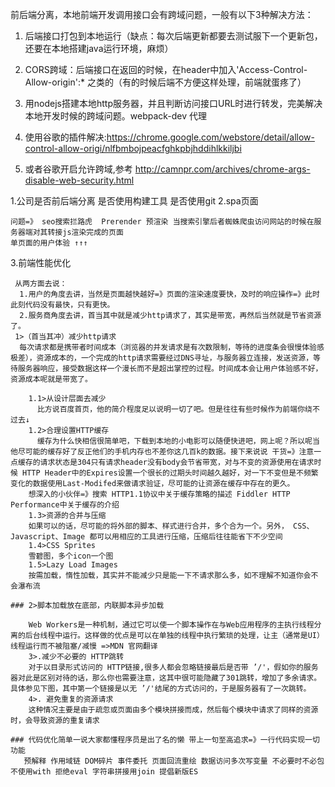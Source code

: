 
前后端分离，本地前端开发调用接口会有跨域问题，一般有以下3种解决方法：

1. 后端接口打包到本地运行（缺点：每次后端更新都要去测试服下一个更新包，还要在本地搭建java运行环境，麻烦）

2. CORS跨域：后端接口在返回的时候，在header中加入'Access-Control-Allow-origin':* 之类的（有的时候后端不方便这样处理，前端就蛋疼了）

3. 用nodejs搭建本地http服务器，并且判断访问接口URL时进行转发，完美解决本地开发时候的跨域问题。webpack-dev 代理

4. 使用谷歌的插件解决:https://chrome.google.com/webstore/detail/allow-control-allow-origi/nlfbmbojpeacfghkpbjhddihlkkiljbi

5. 或者谷歌开启允许跨域,参考 http://camnpr.com/archives/chrome-args-disable-web-security.html

1.公司是否前后端分离 是否使用构建工具 是否使用git
2.spa页面
```
问题=》 seo搜索拦路虎  Prerender 预渲染 当搜索引擎后者蜘蛛爬虫访问网站的时候在服务器端对其转接js渲染完成的页面
单页面的用户体验 ↑↑↑
```
3.前端性能优化
```
 从两方面去说：
  1.用户的角度去讲，当然是页面越快越好=》页面的渲染速度要快，及时的响应操作=》此时此刻代码没有最快，只有更快。
  2.服务商角度去讲，首当其中就是减少http请求了，其实是带宽，再然后当然就是节省资源了。
 1>（首当其冲）减少http请求
  每次请求都是携带者时间成本（浏览器的并发请求是有次数限制，等待的进度条会很慢体验感极差），资源成本的，一个完成的http请求需要经过DNS寻址，与服务器立连接，发送资源，等待服务器响应，接受数据这样一个漫长而不是超出掌控的过程。时间成本会让用户体验感不好，资源成本呢就是带宽了。 
 
    1.1>从设计层面去减少
      比方说百度首页，他的简介程度足以说明一切了吧。但是往往有些时候作为前端你绕不过去↓
    1.2>合理设置HTTP缓存
      缓存为什么快相信很简单吧，下载到本地的小电影可以随便快进吧，网上呢？所以呢当他尽可能的缓存好了反正他们的手机内存也不差你这几百k的数据。接下来说说 干货=》注意一点缓存的请求状态是304只有请求header没有body会节省带宽，对与不变的资源使用在请求时候 HTTP Header中的Expires设置一个很长的过期头时间越久越好，对一下不变但是不频繁变化的数据使用Last-Modifed来做请求验证，尽可能的让资源在缓存中存在的更久。
    想深入的小伙伴=》搜索 HTTP1.1协议中关于缓存策略的描述 Fiddler HTTP Performance中关于缓存的介绍
    1.3>资源的合并与压缩
    如果可以的话，尽可能的将外部的脚本、样式进行合并，多个合为一个。另外， CSS、 Javascript、Image 都可以用相应的工具进行压缩，压缩后往往能省下不少空间
    1.4>CSS Sprites
    雪碧图，多个icon一个图
    1.5>Lazy Load Images
    按需加载，惰性加载，其实并不能减少只是能一下不请求那么多，如不理解不知道你会不会瀑布流
    
### 2>脚本加载放在底部，内联脚本异步加载

    Web Workers是一种机制，通过它可以使一个脚本操作在与Web应用程序的主执行线程分离的后台线程中运行。这样做的优点是可以在单独的线程中执行繁琐的处理，让主（通常是UI）线程运行而不被阻塞/减慢 =>MDN 官网翻译
    3>.减少不必要的 HTTP跳转　　
    对于以目录形式访问的 HTTP链接,很多人都会忽略链接最后是否带 ’/'，假如你的服务器对此是区别对待的话，那么你也需要注意，这其中很可能隐藏了301跳转，增加了多余请求。具体参见下图，其中第一个链接是以无 ’/'结尾的方式访问的，于是服务器有了一次跳转。　　
    4>. 避免重复的资源请求　　
    这种情况主要是由于疏忽或页面由多个模块拼接而成，然后每个模块中请求了同样的资源时，会导致资源的重复请求
    
### 代码优化简单一说大家都懂程序员是出了名的懒 带上一句至高追求=》一行代码实现一切功能
   预解释 作用域链 DOM碎片 事件委托 页面回流重绘 数据访问多次写变量 不必要时不必包 不使用with 拒绝eval 字符串拼接用join 提倡新版ES
```

